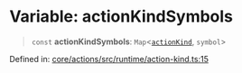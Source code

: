 # Variable: actionKindSymbols

> `const` **actionKindSymbols**: `Map`\<[`actionKind`](../enumerations/actionKind.md), `symbol`\>

Defined in: [core/actions/src/runtime/action-kind.ts:15](https://github.com/LaWebcapsule/orbits/blob/c3df2928f71624e98d4040b83ec90f54b96915b0/core/actions/src/runtime/action-kind.ts#L15)
